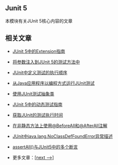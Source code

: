 ## Junit 5

本模块有关JUnit 5核心内容的文章

## 相关文章

- [JUnit 5中的Extension指南](docs/JUnit5-Extensions指南.md)
- [将参数注入到JUnit 5的测试方法中](docs/将参数注入JUnit5单元测试.md)
- [JUnit中定义测试的执行顺序](docs/Junit中的测试顺序.md)
- [从Java应用程序以编程方式运行JUnit测试](docs/从Java应用程序以编程方式运行JUnit测试.md)
- [使用JUnit测试抽象类](docs/使用JUnit测试抽象类.md)
- [JUnit 5中的动态测试指南](docs/Junit5动态测试指南.md)
- [获取JUnit的测试执行时间](docs/确定JUnit测试的执行时间.md)
- [在非静态方法上使用@BeforeAll和@AfterAll注解](docs/在非静态方法上使用@BeforeAll和@AfterAll注解.md)
- [JUnit中java.lang.NoClassDefFoundError异常描述](docs/JUnit中java.lang.NoClassDefFoundError异常描述.md)
- [assertAll()与JUnit5中的多个断言](docs/assertAll()与JUnit5中的多个断言.md)

- 更多文章：[[next -->]](../junit-5-basics/README.md)